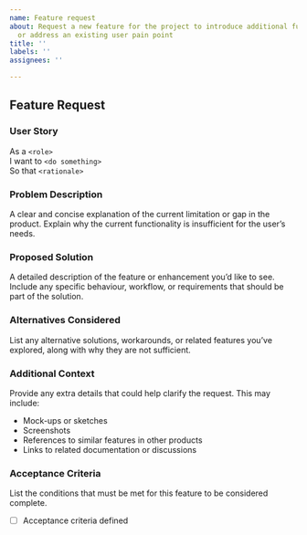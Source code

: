 ```yaml
---
name: Feature request
about: Request a new feature for the project to introduce additional functionality
  or address an existing user pain point
title: ''
labels: ''
assignees: ''

---
```


## Feature Request

### User Story
As a `<role>`  
I want to `<do something>`  
So that `<rationale>`  


### Problem Description
A clear and concise explanation of the current limitation or gap in the product. Explain why the current functionality is insufficient for the user’s needs.


### Proposed Solution
A detailed description of the feature or enhancement you’d like to see. Include any specific behaviour, workflow, or requirements that should be part of the solution.


### Alternatives Considered
List any alternative solutions, workarounds, or related features you’ve explored, along with why they are not sufficient.


### Additional Context
Provide any extra details that could help clarify the request. This may include:
- Mock-ups or sketches
- Screenshots
- References to similar features in other products
- Links to related documentation or discussions

### Acceptance Criteria
List the conditions that must be met for this feature to be considered complete.  
- [ ] Acceptance criteria defined

